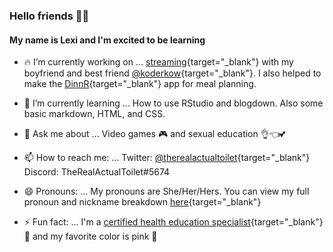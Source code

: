 ### Hello friends 👋😊

#### My name is Lexi and I'm excited to be learning

- 🔥 I’m currently working on ...
  [streaming](https://www.twitch.tv/kowandtoilet){target="_blank"} with my boyfriend and best friend [@koderkow](https://github.com/KoderKow/KoderKow){target="_blank"}. I also helped to make the [DinnR](https://koderkow.shinyapps.io/dinnR/){target="_blank"} app for meal planning.
  
- 🌱 I’m currently learning ...
  How to use RStudio and blogdown. Also some basic markdown, HTML, and CSS.

- 💬 Ask me about ...
  Video games 🎮 and sexual education 👌👈💕

- 📫 How to reach me: ...
  Twitter: [@therealactualtoilet](https://twitter.com/therealactualtoilet){target="_blank"}
  Discord: TheRealActualToilet#5674

- 😄 Pronouns: ...
  My pronouns are She/Her/Hers.
  You can view my full pronoun and nickname breakdown [here](https://en.pronouns.page/@actualtoilet){target="_blank"}

- ⚡ Fun fact: ...
  I'm a [certified health education specialist](https://www.sophe.org/careerhub/health-education-profession/){target="_blank"} 🥑 and my favorite color is pink 💖
